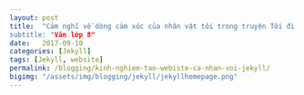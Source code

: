 ```yaml
---
layout: post
title:  "Cảm nghĩ về dòng cảm xúc của nhân vật tôi trong truyện Tôi đi học của Thanh Tịnh
subtitle: "Văn lớp 8"
date:   2017-09-10
categories: [Jekyll]
tags: [Jekyll, website]
permalink: /blogging/kinh-nghiem-tao-webiste-ca-nhan-voi-jekyll/
bigimg: "/assets/img/blogging/jekyll/jekyllhomepage.png"
---
```

